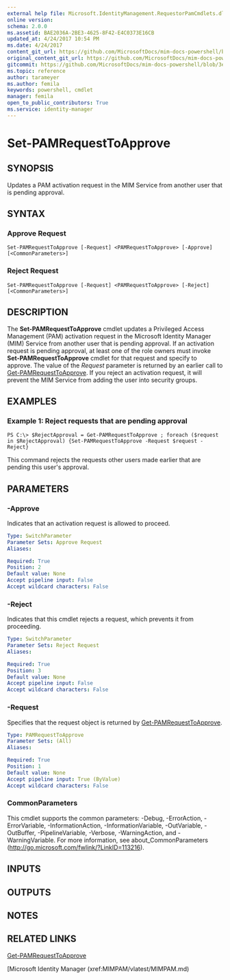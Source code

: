 ```yaml
---
external help file: Microsoft.IdentityManagement.RequestorPamCmdlets.dll-Help.xml
online version: 
schema: 2.0.0
ms.assetid: BAE2036A-2BE3-4625-8F42-E4C0373E16CB
updated_at: 4/24/2017 10:54 PM
ms.date: 4/24/2017
content_git_url: https://github.com/MicrosoftDocs/mim-docs-powershell/blob/live/mim-cmdlets/MIMPAM/vlatest/Set-PAMRequestToApprove.md
original_content_git_url: https://github.com/MicrosoftDocs/mim-docs-powershell/blob/live/mim-cmdlets/MIMPAM/vlatest/Set-PAMRequestToApprove.md
gitcommit: https://github.com/MicrosoftDocs/mim-docs-powershell/blob/3e9264276b5141f0a82bd9905d67bb4900c9c2b3/mim-cmdlets/MIMPAM/vlatest/Set-PAMRequestToApprove.md
ms.topic: reference
author: tarameyer
ms.author: femila
keywords: powershell, cmdlet
manager: femila
open_to_public_contributors: True
ms.service: identity-manager
---
```


# Set-PAMRequestToApprove

## SYNOPSIS
Updates a PAM activation request in the MIM Service from another user that is pending approval.

## SYNTAX

### Approve Request
```
Set-PAMRequestToApprove [-Request] <PAMRequestToApprove> [-Approve] [<CommonParameters>]
```

### Reject Request
```
Set-PAMRequestToApprove [-Request] <PAMRequestToApprove> [-Reject] [<CommonParameters>]
```

## DESCRIPTION
The **Set-PAMRequestToApprove** cmdlet updates a Privileged Access Management (PAM) activation request in the Microsoft Identity Manager (MIM) Service from another user that is pending approval.
If an activation request is pending approval, at least one of the role owners must invoke **Set-PAMRequestToApprove** cmdlet for that request and specify to approve.
The value of the *Request* parameter is returned by an earlier call to [Get-PAMRequestToApprove](./Get-PAMRequestToApprove.md).
If you reject an activation request, it will prevent the MIM Service from adding the user into security groups.

## EXAMPLES

### Example 1: Reject requests that are pending approval
```
PS C:\> $RejectApproval = Get-PAMRequestToApprove ; foreach ($request in $RejectApproval) {Set-PAMRequestToApprove -Request $request -Reject}
```

This command rejects the requests other users made earlier that are pending this user's approval.

## PARAMETERS

### -Approve
Indicates that an activation request is allowed to proceed.

```yaml
Type: SwitchParameter
Parameter Sets: Approve Request
Aliases: 

Required: True
Position: 2
Default value: None
Accept pipeline input: False
Accept wildcard characters: False
```

### -Reject
Indicates that this cmdlet rejects a request, which prevents it from proceeding.

```yaml
Type: SwitchParameter
Parameter Sets: Reject Request
Aliases: 

Required: True
Position: 3
Default value: None
Accept pipeline input: False
Accept wildcard characters: False
```

### -Request
Specifies that the request object is returned by [Get-PAMRequestToApprove](./Get-PAMRequestToApprove.md).

```yaml
Type: PAMRequestToApprove
Parameter Sets: (All)
Aliases: 

Required: True
Position: 1
Default value: None
Accept pipeline input: True (ByValue)
Accept wildcard characters: False
```

### CommonParameters
This cmdlet supports the common parameters: -Debug, -ErrorAction, -ErrorVariable, -InformationAction, -InformationVariable, -OutVariable, -OutBuffer, -PipelineVariable, -Verbose, -WarningAction, and -WarningVariable. For more information, see about_CommonParameters (http://go.microsoft.com/fwlink/?LinkID=113216).

## INPUTS

## OUTPUTS

## NOTES

## RELATED LINKS

[Get-PAMRequestToApprove](xref:MIMPAM/vlatest/Get-PAMRequestToApprove.md)

[Microsoft Identity Manager (xref:MIMPAM/vlatest/MIMPAM.md)
